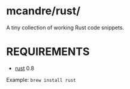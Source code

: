 # mcandre/rust/

A tiny collection of working Rust code snippets.

# REQUIREMENTS

* [rust](http://www.rust-lang.org/) 0.8

Example: `brew install rust`
